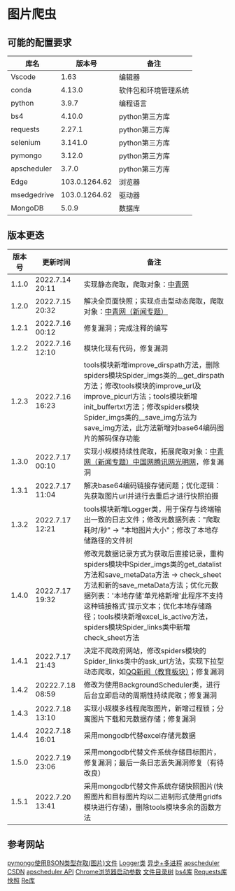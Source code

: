 # 图片爬虫

## 可能的配置要求

|库名|版本号|备注|
|---|---|---|
|Vscode|1.63|编辑器|
|conda|4.13.0|软件包和环境管理系统|
|python|3.9.7|编程语言|
|bs4|4.10.0|python第三方库|
|requests|2.27.1|python第三方库|
|selenium|3.141.0|python第三方库|
|pymongo|3.12.0|python第三方库|
|apscheduler|3.7.0|python第三方库|
|Edge|103.0.1264.62|浏览器|
|msedgedrive|103.0.1264.62|驱动器|
|MongoDB|5.0.9|数据库|

## 版本更迭

|版本号|更新时间|备注|
|---|---|---|
|1.1.0|2022.7.14 20:11|实现静态爬取，爬取对象：[中青网](https://www.youth.cn/)|
|1.2.0|2022.7.15 20:32|解决全页面快照；实现点击型动态爬取，爬取对象：[中青网（新闻专题）](https://news.youth.cn/)|
|1.2.1|2022.7.16 00:12|修复漏洞；完成注释的编写|
|1.2.2|2022.7.16 12:10|模块化现有代码，修复漏洞|
|1.2.3|2022.7.16 16:23|tools模块新增improve_dirspath方法，删除spiders模块Spider_imgs类的__get_dirspath方法；修改tools模块的improve_url及improve_picurl方法；tools模块新增init_buffertxt方法；修改spiders模块Spider_imgs类的__save_img方法为save_img方法，此方法新增对base64编码图片的解码保存功能|
|1.3.0|2022.7.17 00:10|实现小规模持续性爬取，拓展爬取对象：[中青网（新闻专题）](https://news.youth.cn/)[中国网](http://www.china.com.cn/)[腾讯网](https://www.qq.com/)[光明网](https://www.gmw.cn/)，修复漏洞|
|1.3.1|2022.7.17 11:04|解决base64编码链接存储问题；优化逻辑：先获取图片url并进行去重后才进行快照拍摄|
|1.3.2|2022.7.17 12:21|tools模块新增Logger类，用于保存与终端输出一致的日志文件；修改元数据列表："爬取耗时/秒" -> "本地图片大小"；修改了本地存储路径的文件树|
|1.4.0|2022.7.17 19:32|修改元数据记录方式为获取后直接记录，重构spiders模块中Spider_imgs类的get_datalist方法和save_metaData方法 -> check_sheet方法和新的save_metaData方法；优化元数据列表：'本地存储'单元格新增'此程序不支持这种链接格式'提示文本；优化本地存储路径；tools模块新增excel_is_active方法，spiders模块Spider_links类中新增check_sheet方法|
|1.4.1|2022.7.17 21:43|决定不爬政府网站，修改spiders模块的Spider_links类中的ask_url方法，实现下拉型动态爬取，如[QQ新闻（教育板块）](https://new.qq.com/ch/edu/)；修复漏洞|
|1.4.2|20222.7.18 08:59|修改为使用BackgroundScheduler类，进行后台立即启动的周期性持续爬取；修复漏洞|
|1.4.3|2022.7.18 13:10|实现小规模多线程爬取图片，新增过程锁；分离图片下载和元数据存储；修复漏洞|
|1.4.4|2022.7.18 16:01|采用mongodb代替excel存储元数据|
|1.5.0|2022.7.19 23:06|采用mongodb代替文件系统存储目标图片，修复漏洞；最后一条日志丢失漏洞修复（有待改良）|
|1.5.1|2022.7.20 13:41|采用mongodb代替文件系统存储快照图片(快照图片和目标图片均以二进制形式使用gridfs模块进行存储)，删除tools模块多余的函数方法|

## 参考网站

[pymongo使用BSON类型存取(图片)文件](https://blog.csdn.net/lpwmm/article/details/105377303)
[Logger类](https://blog.csdn.net/qq_39564555/article/details/112135970)
[异步+多进程](https://blog.csdn.net/SL_World/article/details/86633611)
[apscheduler CSDN](https://blog.csdn.net/abc_soul/article/details/88875643)
[apscheduler API](https://apscheduler.readthedocs.io/en/latest/modules/triggers/combining.html#module-apscheduler.triggers.combining)
[Chrome浏览器启动参数](https://www.cnblogs.com/gurenyumao/p/14721035.html)
[文件目录树](https://blog.csdn.net/SilenceJude/article/details/99673949)
[bs4库](http://c.biancheng.net/python_spider/bs4.html)
[Requests库](https://www.w3cschool.cn/requests2/requests2-r81j3fjc.html)
[快照](https://blog.csdn.net/qq_45030271/article/details/114760346)
[Re库](https://docs.python.org/zh-cn/3/library/re.html)
